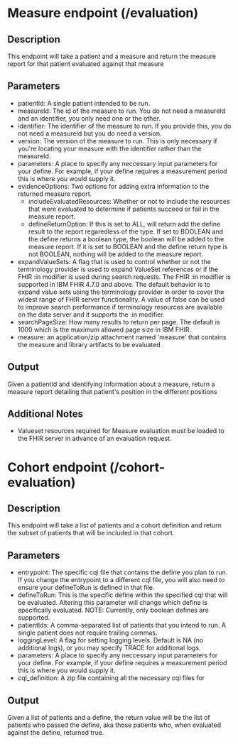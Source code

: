 # Measure endpoint (/evaluation)
## Description
This endpoint will take a patient and a measure and return the measure report for that patient evaluated against that measure
## Parameters

- patientId: A single patient intended to be run.
- measureId: The id of the measure to run. You do not need a measureId and an identifier, you only need one or the other.
- identifier: The identifier of the measure to run. If you provide this, you do not need a measureId but you do need a version.
- version: The version of the measure to run. This is only necessary if you're locating your measure with the identifier rather than the measureId.
- parameters: A place to specify any neccessary input parameters for your define. For example, if your define requires a measurement period this is where you would supply it.
- evidenceOptions: Two options for adding extra information to the returned measure report.
	- includeEvaluatedResources: Whether or not to include the resources that were evaluated to determine if patients succeed or fail in the measure report.
	- defineReturnOption: If this is set to ALL, will return add the define result to the report regaredless of the type. If set to BOOLEAN and the define returns a boolean type, the boolean will be added to the measure report. If it is set to BOOLEAN and the define return type is not BOOLEAN, nothing will be added to the measure report.
- expandValueSets: A flag that is used to control whether or not the terminology provider is used to expand ValueSet references or if the FHIR :in modifier is used during search requests. The FHIR :in modifier is supported in IBM FHIR 4.7.0 and above. The default behavior is to expand value sets using the terminology provider in order to cover the widest range of FHIR server functionality. A value of false can be used to improve search performance if terminology resources are available on the data server and it supports the :in modifier.
- searchPageSize: How many results to return per page. The default is 1000 which is the maximum allowed page size in IBM FHIR.
- measure: an application/zip attachment named 'measure' that contains the measure and library artifacts to be evaluated
## Output
Given a patientId and identifying information about a measure, return a measure report detailing that patient's position in the different positions 
## Additional Notes
- Valueset resources required for Measure evaluation must be loaded to the FHIR server in advance of an evaluation request.


# Cohort endpoint (/cohort-evaluation)
## Description
This endpoint will take a list of patients and a cohort definition and return the subset of patients that will be included in that cohort.
## Parameters
- entrypoint: The specific cql file that contains the define you plan to run. If you change the entrypoint to a different cql file, you will also need to ensure your defineToRun is defined in that file.
- defineToRun: This is the specific define within the specified cql that will be evaluated. Altering this parameter will change which define is specifically evaluated. NOTE: Currently, only boolean defines are supported.
- patientIds: A comma-separated list of patients that you intend to run. A single patient does not require trailing commas.
- loggingLevel: A flag for setting logging levels. Default is NA (no additional logs), or you may specify TRACE for additional logs.
- parameters: A place to specify any neccessary input parameters for your define. For example, if your define requires a measurement period this is where you would supply it.
- cql_definition: A zip file containing all the necessary cql files for 
## Output
Given a list of patients and a define, the return value will be the list of patients who passed the define, aka those patients who, when evaluated against the define, returned true.